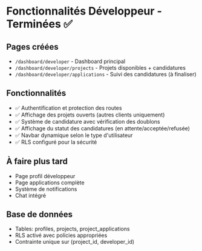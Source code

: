 # Fonctionnalités Développeur - Terminées ✅

## Pages créées
- `/dashboard/developer` - Dashboard principal
- `/dashboard/developer/projects` - Projets disponibles + candidatures
- `/dashboard/developer/applications` - Suivi des candidatures (à finaliser)

## Fonctionnalités
- ✅ Authentification et protection des routes
- ✅ Affichage des projets ouverts (autres clients uniquement)
- ✅ Système de candidature avec vérification des doublons
- ✅ Affichage du statut des candidatures (en attente/acceptée/refusée)
- ✅ Navbar dynamique selon le type d'utilisateur
- ✅ RLS configuré pour la sécurité

## À faire plus tard
- Page profil développeur
- Page applications complète
- Système de notifications
- Chat intégré

## Base de données
- Tables: profiles, projects, project_applications
- RLS activé avec policies appropriées
- Contrainte unique sur (project_id, developer_id)
